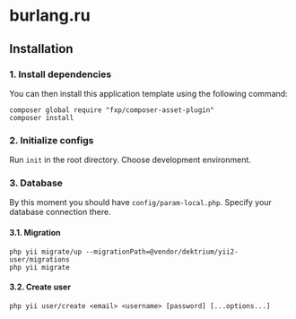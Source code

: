 burlang.ru
==========

Installation
------------

### 1. Install dependencies

You can then install this application template using the following command:

```
composer global require "fxp/composer-asset-plugin"
composer install
```

### 2. Initialize configs

Run `init` in the root directory. Choose development environment.

### 3. Database

By this moment you should have `config/param-local.php`. Specify your database connection there.

####  3.1. Migration

```
php yii migrate/up --migrationPath=@vendor/dektrium/yii2-user/migrations
php yii migrate
```

#### 3.2. Create user

```
php yii user/create <email> <username> [password] [...options...]
```

